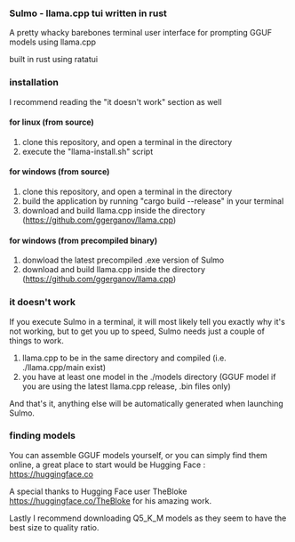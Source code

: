 ### Sulmo - llama.cpp tui written in rust

A pretty whacky barebones terminal user interface for prompting GGUF models using llama.cpp

built in rust using ratatui

### installation

I recommend reading the "it doesn't work" section as well

#### for linux (from source)
1. clone this repository, and open a terminal in the directory
2. execute the "llama-install.sh" script

#### for windows (from source)
1. clone this repository, and open a terminal in the directory
2. build the application by running "cargo build --release" in your terminal
3. download and build llama.cpp inside the directory (https://github.com/ggerganov/llama.cpp)

#### for windows (from precompiled binary)
1. donwload the latest precompiled .exe version of Sulmo
2. download and build llama.cpp inside the directory (https://github.com/ggerganov/llama.cpp)

### it doesn't work

If you execute Sulmo in a terminal, it will most likely tell you exactly why it's not working, but to get you up to speed, Sulmo needs just a couple of things to work.

1. llama.cpp to be in the same directory and compiled (i.e. ./llama.cpp/main exist)
2. you have at least one model in the ./models directory (GGUF model if you are using the latest llama.cpp release, .bin files only)

And that's it, anything else will be automatically generated when launching Sulmo.

### finding models

You can assemble GGUF models yourself, or you can simply find them online, a great place to start would be Hugging Face : https://huggingface.co

A special thanks to Hugging Face user TheBloke https://huggingface.co/TheBloke for his amazing work.

Lastly I recommend downloading Q5_K_M models as they seem to have the best size to quality ratio.
